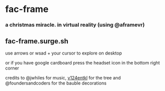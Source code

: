 # fac-frame

### a christmas miracle. in virtual reality (using @aframevr)

## fac-frame.surge.sh

use arrows or wsad + your cursor to explore on desktop

or if you have google cardboard press the headset icon in the bottom right corner

credits to @jwhiles for music, [v124entkl](https://sketchfab.com/v124entkl) for the tree and @foundersandcoders for the bauble decorations
